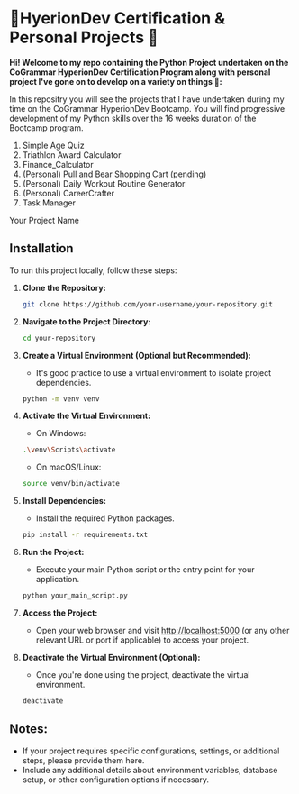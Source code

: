 # 🎒HyerionDev Certification & Personal Projects 🌟

**Hi! Welcome to my repo containing the Python Project undertaken on the CoGrammar HyperionDev Certification Program along with personal project I've gone on to develop on a variety on things 🚀:**

In this repositry you will see the projects that I have undertaken during my time on the CoGrammar HyperionDev Bootcamp. You will find progressive development of my Python skills over the 16 weeks duration of the Bootcamp program.

1. Simple Age Quiz
2. Triathlon Award Calculator
3. Finance_Calculator
4. (Personal) Pull and Bear Shopping Cart (pending)
5. (Personal) Daily Workout Routine Generator
6. (Personal) CareerCrafter
7. Task Manager

Your Project Name

## Installation

To run this project locally, follow these steps:

1. **Clone the Repository:**
    ```bash
    git clone https://github.com/your-username/your-repository.git
    ```

2. **Navigate to the Project Directory:**
    ```bash
    cd your-repository
    ```

3. **Create a Virtual Environment (Optional but Recommended):**
    - It's good practice to use a virtual environment to isolate project dependencies.
    ```bash
    python -m venv venv
    ```

4. **Activate the Virtual Environment:**
    - On Windows:
    ```bash
    .\venv\Scripts\activate
    ```
    - On macOS/Linux:
    ```bash
    source venv/bin/activate
    ```

5. **Install Dependencies:**
    - Install the required Python packages.
    ```bash
    pip install -r requirements.txt
    ```

6. **Run the Project:**
    - Execute your main Python script or the entry point for your application.
    ```bash
    python your_main_script.py
    ```

7. **Access the Project:**
    - Open your web browser and visit [http://localhost:5000](http://localhost:5000) (or any other relevant URL or port if applicable) to access your project.

8. **Deactivate the Virtual Environment (Optional):**
    - Once you're done using the project, deactivate the virtual environment.
    ```bash
    deactivate
    ```

## Notes:
- If your project requires specific configurations, settings, or additional steps, please provide them here.
- Include any additional details about environment variables, database setup, or other configuration options if necessary.
